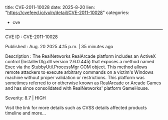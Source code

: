  
title: CVE-2011-10028
date: 2025-8-20
lien: "https://cvefeed.io/vuln/detail/CVE-2011-10028"
categories:
  - cve
---

CVE ID : CVE-2011-10028

Published :  Aug. 20
2025
4:15 p.m. | 35 minutes ago

Description : The RealNetworks RealArcade platform includes an ActiveX control (InstallerDlg.dll
version 2.6.0.445) that exposes a method named Exec via the StubbyUtil.ProcessMgr COM object. This method allows remote attackers to execute arbitrary commands on a victim's Windows machine without proper validation or restrictions. This platform was sometimes referred to or otherwise known as RealArcade or Arcade Games and has since consolidated with RealNetworks' platform
GameHouse.

Severity: 8.7 | HIGH

Visit the link for more details
such as CVSS details
affected products
timeline
and more...
